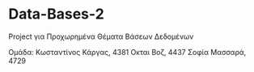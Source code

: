 # Data-Bases-2
Project για Προχωρημένα Θέματα Βάσεων Δεδομένων

Ομάδα:
Κωσταντίνος Κάργας, 4381
Οκται Βοζ, 4437
Σοφία Μασσαρά, 4729































